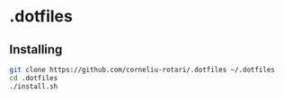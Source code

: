 # .dotfiles

## Installing

```bash
git clone https://github.com/corneliu-rotari/.dotfiles ~/.dotfiles 
cd .dotfiles
./install.sh
```
